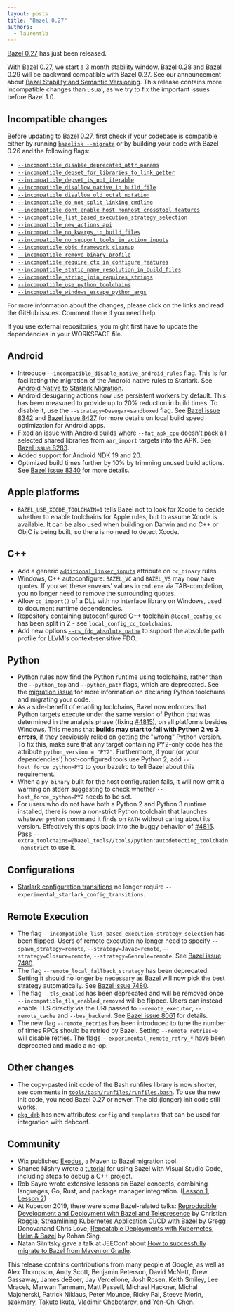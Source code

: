 ```yaml
---
layout: posts
title: "Bazel 0.27"
authors:
  - laurentlb
---
```


[Bazel 0.27](https://github.com/bazelbuild/bazel/releases/tag/0.27.0) has just been released.

With Bazel 0.27, we start a 3 month stability window. Bazel 0.28 and Bazel 0.29
will be backward compatible with Bazel 0.27. See our announcement about
[Bazel Stability and Semantic Versioning](https://blog.bazel.build/2019/06/06/Bazel-Semantic-Versioning.html).
This release contains more incompatible changes than usual, as we try to fix the
important issues before Bazel 1.0.


## Incompatible changes

Before updating to Bazel 0.27, first check if your codebase is compatible either
by running [`bazelisk --migrate`](https://github.com/bazelbuild/bazelisk) or by
building your code with Bazel 0.26 and the following flags:

*   [`--incompatible_disable_deprecated_attr_params`](https://github.com/bazelbuild/bazel/issues/5818)
*   [`--incompatible_depset_for_libraries_to_link_getter`](https://github.com/bazelbuild/bazel/issues/8118)
*   [`--incompatible_depset_is_not_iterable`](https://github.com/bazelbuild/bazel/issues/5816)
*   [`--incompatible_disallow_native_in_build_file`](https://github.com/bazelbuild/bazel/issues/7513)
*   [`--incompatible_disallow_old_octal_notation`](https://github.com/bazelbuild/bazel/issues/8059)
*   [`--incompatible_do_not_split_linking_cmdline`](https://github.com/bazelbuild/bazel/issues/7687)
*   [`--incompatible_dont_enable_host_nonhost_crosstool_features`](https://github.com/bazelbuild/bazel/issues/7407)
*   [`--incompatible_list_based_execution_strategy_selection`](https://github.com/bazelbuild/bazel/issues/7480)
*   [`--incompatible_new_actions_api`](https://github.com/bazelbuild/bazel/issues/5825)
*   [`--incompatible_no_kwargs_in_build_files`](https://github.com/bazelbuild/bazel/issues/8021)
*   [`--incompatible_no_support_tools_in_action_inputs`](https://github.com/bazelbuild/bazel/issues/5826)
*   [`--incompatible_objc_framework_cleanup`](https://github.com/bazelbuild/bazel/issues/7944)
*   [`--incompatible_remove_binary_profile`](https://github.com/bazelbuild/bazel/issues/8312)
*   [`--incompatible_require_ctx_in_configure_features`](https://github.com/bazelbuild/bazel/issues/7793)
*   [`--incompatible_static_name_resolution_in_build_files`](https://github.com/bazelbuild/bazel/issues/8022)
*   [`--incompatible_string_join_requires_strings`](https://github.com/bazelbuild/bazel/issues/7802)
*   [`--incompatible_use_python_toolchains`](https://github.com/bazelbuild/bazel/issues/7899)
*   [`--incompatible_windows_escape_python_args`](https://github.com/bazelbuild/bazel/issues/7974)

For more information about the changes, please click on the links and read the
GitHub issues. Comment there if you need help.

If you use external repositories, you might first have to update the
dependencies in your WORKSPACE file.


## Android



*   Introduce `--incompatible_disable_native_android_rules` flag. This is for
    facilitating the migration of the Android native rules to Starlark. See
    [Android Native to Starlark Migration](https://docs.google.com/document/d/175BlYH-Z_V_FFGAVP-JA5FowLATRjY_MtOrglxFnfcE/edit).
*   Android desugaring actions now use persistent workers by default. This has
    been measured to provide up to 20% reduction in build times. To disable it,
    use the `--strategy=Desugar=sandboxed` flag. See [Bazel issue 8342](https://github.com/bazelbuild/bazel/issues/8342)
    and [Bazel issue 8427](https://github.com/bazelbuild/bazel/issues/8427)
    for more details on local build speed optimization for Android apps.
*   Fixed an issue with Android builds where `--fat_apk_cpu` doesn't pack all
    selected shared libraries from `aar_import` targets into the APK. See
    [Bazel issue 8283](https://github.com/bazelbuild/bazel/issues/8283).
*   Added support for Android NDK 19 and 20.
*   Optimized build times further by 10% by trimming unused build actions. See [Bazel issue 8340](https://github.com/bazelbuild/bazel/issues/8340) for more details.


## Apple platforms


*   `BAZEL_USE_XCODE_TOOLCHAIN=1` tells Bazel not to look for Xcode to decide
    whether to enable toolchains for Apple rules, but to assume Xcode is
    available. It can be also used when building on Darwin and no C++ or ObjC is
    being built, so there is no need to detect Xcode.


## C++



*   Add a generic
    [`additional_linker_inputs`](https://docs.bazel.build/versions/master/be/c-cpp.html#cc_binary.additional_linker_inputs)
    attribute on `cc_binary` rules.
*   Windows, C++ autoconfigure: `BAZEL_VC` and `BAZEL_VS` may now have quotes.
    If you set these envvars' values in `cmd.exe` via TAB-completion, you no
    longer need to remove the surrounding quotes.
*   Allow `cc_import()` of a DLL with no interface library on Windows, used to
    document runtime dependencies.
*   Repository containing autoconfigured C++ toolchain `@local_config_cc` has
    been split in 2 - see `local_config_cc_toolchains`.
*   Add new options
    [`--cs_fdo_absolute_path=`](https://docs.bazel.build/versions/master/command-line-reference.html#flag--cs_fdo_absolute_path)
    to support the absolute path profile for LLVM's context-sensitive FDO.


## Python



*   Python rules now find the Python runtime using toolchains, rather than the
    `--python_top` and `--python_path` flags, which are deprecated. See the
    [migration issue](https://github.com/bazelbuild/bazel/issues/7899) for more
    information on declaring Python toolchains and migrating your code.
*   As a side-benefit of enabling toolchains, Bazel now enforces that Python
    targets execute under the same version of Python that was determined in the
    analysis phase (fixing
    [#4815](https://github.com/bazelbuild/bazel/issues/4815)), on all platforms
    besides Windows. This means that **builds may start to fail with Python 2 vs
    3 errors**, if they previously relied on getting the "wrong" Python version.
    To fix this, make sure that any target containing PY2-only code has the
    attribute `python_version = "PY2"`. Furthermore, if your (or your
    dependencies') host-configured tools use Python 2, add
    `--host_force_python=PY2` to your bazelrc to tell Bazel about this
    requirement.
*   When a `py_binary` built for the host configuration fails, it will now emit
    a warning on stderr suggesting to check whether `--host_force_python=PY2`
    needs to be set.
*   For users who do not have both a Python 2 and Python 3 runtime installed,
    there is now a non-strict Python toolchain that launches whatever `python`
    command it finds on `PATH` without caring about its version. Effectively
    this opts back into the buggy behavior of
    [#4815](https://github.com/bazelbuild/bazel/issues/4815). Pass
    `--extra_toolchains=@bazel_tools//tools/python:autodetecting_toolchain_nonstrict`
    to use it.


## Configurations

*   [Starlark configuration transitions](https://docs.bazel.build/versions/master/skylark/config.html#user-defined-transitions)
    no longer require `--experimental_starlark_config_transitions`.


## Remote Execution


*   The flag `--incompatible_list_based_execution_strategy_selection` has been
    flipped. Users of remote execution no longer need to specify
    `--spawn_strategy=remote`, `--strategy=Javac=remote`,
    `--strategy=Closure=remote`, `--strategy=Genrule=remote`. See
    [Bazel issue 7480](https://github.com/bazelbuild/bazel/issues/7480).
*   The flag `--remote_local_fallback_strategy` has been deprecated. Setting it
    should no longer be necessary as Bazel will now pick the best strategy
    automatically. See [Bazel issue 7480](https://github.com/bazelbuild/bazel/issues/7480).
*   The flag `--tls_enabled` has been deprecated and will be removed once
    `--incompatible_tls_enabled_removed` will be flipped. Users can instead
    enable TLS directly via the URI passed to `--remote_executor`,
    `--remote_cache` and `--bes_backend`. See
    [Bazel issue 8061](https://github.com/bazelbuild/bazel/issues/8061) for details.
*   The new flag `--remote_retries` has been introduced to tune the number of
    times RPCs should be retried by Bazel. Setting `--remote_retries=0` will
    disable retries. The flags `--experimental_remote_retry_*` have been
    deprecated and made a no-op.


## Other changes

*   The copy-pasted init code of the Bash runfiles library is now shorter, see
    comments in
    [`tools/bash/runfiles/runfiles.bash`](https://github.com/bazelbuild/bazel/blob/934045fb0d80f3b9d89238b19dbec06863c47b33/tools/bash/runfiles/runfiles.bash#L54-L63).
    To use the new init code, you need Bazel 0.27 or newer. The old (longer)
    init code still works.
*   [`pkg_deb`](https://docs.bazel.build/versions/master/be/pkg.html#pkg_deb)
    has new attributes: `config` and `templates` that can be used for
    integration with debconf.


## Community


*   Wix published [Exodus](https://github.com/wix-incubator/exodus), a Maven to
    Bazel migration tool.
*   Shanee Nishry wrote a
    [tutorial](https://shanee.io/blog/2019/05/28/bazel-with-visual-studio-code/)
    for using Bazel with Visual Studio Code, including steps to debug a C++
    project.
*   Rob Sayre wrote extensive lessons on Bazel concepts, combining languages,
    Go, Rust, and package manager integration. ([Lesson 1](https://github.com/sayrer/bazel-lesson-1),
    [Lesson 2](https://github.com/sayrer/bazel-lesson-2))
*   At Kubecon 2019, there were some Bazel-related talks:
    [Reproducible Development and Deployment with Bazel and Telepresence](https://www.youtube.com/watch?v=tD0FIlxO1AQ)
    by Christian Roggia;
    [Streamlining Kubernetes Application CI/CD with Bazel](https://www.youtube.com/watch?v=DTvXa-iqrfA&app=desktop)
    by Gregg Donovanand Chris Love;
    [Repeatable Deployments with Kubernetes, Helm & Bazel](https://www.youtube.com/watch?v=T_Oi_CIe164)
    by Rohan Sing.
*   Natan Silnitsky gave a talk at JEEConf about
    [How to successfully migrate to Bazel from Maven or Gradle](https://www.youtube.com/watch?v=2UOFm-Cc_cU).

This release contains contributions from many people at Google, as well as Alex
Thompson, Andy Scott, Benjamin Peterson, David McNett, Drew Gassaway, James
deBoer, Jay Vercellone, Josh Rosen, Keith Smiley, Lee Mracek, Marwan Tammam,
Matt Passell, Michael Hackner, Michal Majcherski, Patrick Niklaus, Peter Mounce,
Ricky Pai, Steeve Morin, szakmary, Takuto Ikuta, Vladimir Chebotarev, and
Yen-Chi Chen.
